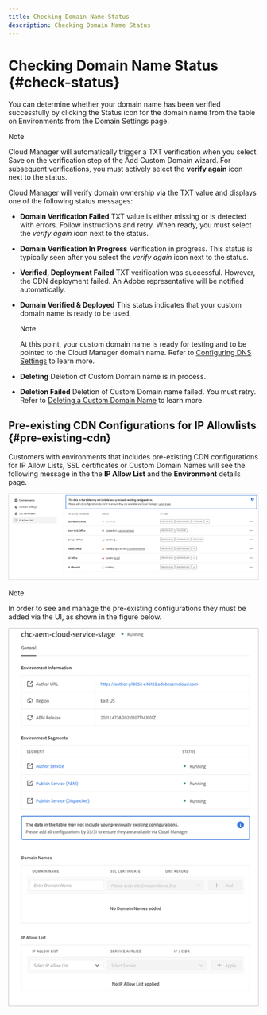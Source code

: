 ```yaml
---
title: Checking Domain Name Status
description: Checking Domain Name Status
---
```


# Checking Domain Name Status {#check-status}

You can determine whether your domain name has been verified successfully by clicking the Status icon for the domain name from the table on Environments from the Domain Settings page. 

>[!NOTE]
>Cloud Manager will automatically trigger a TXT verification when you select Save on the verification step of the Add Custom Domain wizard. For subsequent verifications, you must actively select the **verify again** icon next to the status.

Cloud Manager will verify domain ownership via the TXT value and displays one of the following status messages:

* **Domain Verification Failed** 
   TXT value is either missing or is detected with errors. Follow instructions and retry. When ready, you must select the *verify again* icon next to the status.

* **Domain Verification In Progress**
   Verification in progress. This status is typically seen after you select the *verify again* icon next to the status.

* **Verified, Deployment Failed** 
   TXT verification was successful. However, the CDN deployment failed. An Adobe representative will be notified automatically.

* **Domain Verified & Deployed**
   This status indicates that your custom domain name is ready to be used. 
   >[!NOTE]
   >At this point, your custom domain name is ready for testing and to be pointed to the Cloud Manager domain name. Refer to [Configuring DNS Settings](/help/implementing/cloud-manager/custom-domain-names/configure-dns-settings.md) to learn more.

* **Deleting** 
   Deletion of Custom Domain name is in process.

* **Deletion Failed** 
   Deletion of Custom Domain name failed. You must retry. Refer to [Deleting a Custom Domain Name](/help/implementing/cloud-manager/custom-domain-names/delete-custom-domain-name.md) to learn more.


## Pre-existing CDN Configurations for IP Allowlists {#pre-existing-cdn}

Customers with environments that includes pre-existing CDN configurations for IP Allow Lists, SSL certificates or Custom Domain Names will see the following message in the the **IP Allow List** and the **Environment** details page. 

![](/help/implementing/cloud-manager/assets/ip-allow-list-1.png)

>[!NOTE]
>In order to see and manage the pre-existing configurations they must be added via the UI, as shown in the figure below.

![](/help/implementing/cloud-manager/assets/ip-allow-list-2.png)
